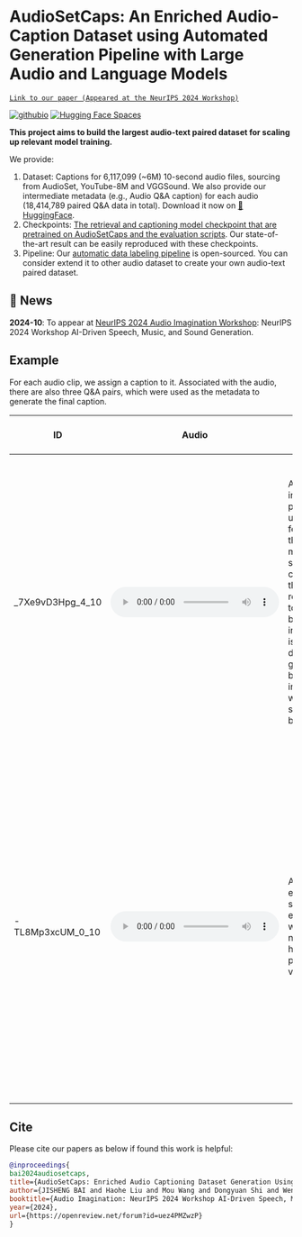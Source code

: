 # AudioSetCaps: An Enriched Audio-Caption Dataset using Automated Generation Pipeline with Large Audio and Language Models

[`Link to our paper (Appeared at the NeurIPS 2024 Workshop)`](https://openreview.net/forum?id=uez4PMZwzP&referrer=%5BAuthor%20Console%5D(%2Fgroup%3Fid%3DNeurIPS.cc%2F2024%2FWorkshop%2FAudio_Imagination%2FAuthors%23your-submissions)) 

[![githubio](https://img.shields.io/badge/GitHub.io-Audio_Samples-blue?logo=Github&style=flat-square)](https://jishengbai.github.io/AudioSetCaps-webpage/)  [![Hugging Face Spaces](https://img.shields.io/badge/%F0%9F%A4%97%20Hugging%20Face-Spaces-blue)](https://huggingface.co/datasets/baijs/AudioSetCaps) 

**This project aims to build the largest audio-text paired dataset for scaling up relevant model training.**

We provide:

1. Dataset: Captions for 6,117,099 (~6M) 10-second audio files, sourcing from AudioSet, YouTube-8M and VGGSound. We also provide our intermediate metadata (e.g., Audio Q&A caption) for each audio (18,414,789 paired Q&A data in total). Download it now on [🤗 HuggingFace](https://huggingface.co/datasets/baijs/AudioSetCaps).
2. Checkpoints: [The retrieval and captioning model checkpoint that are pretrained on AudioSetCaps and the evaluation scripts](https://github.com/JishengBai/AudioSetCaps/tree/main/eval_script). Our state-of-the-art result can be easily reproduced with these checkpoints.
3. Pipeline: Our [automatic data labeling pipeline](https://github.com/JishengBai/AudioSetCaps/tree/main/pipeline) is open-sourced. You can consider extend it to other audio dataset to create your own audio-text paired dataset.

## :loudspeaker: News 

**2024-10**: To appear at [NeurIPS 2024 Audio Imagination Workshop](https://openreview.net/group?id=NeurIPS.cc/2024/Workshop/Audio_Imagination#tab-accept): NeurIPS 2024 Workshop AI-Driven Speech, Music, and Sound Generation.

## Example

For each audio clip, we assign a caption to it. Associated with the audio, there are also three Q&A pairs, which were used as the metadata to generate the final caption.

| ID            | Audio            | Captions  | Q&A captions 1 | Q&A captions 2 | Q&A captions 3 |
|--------------------|--------------------|----------|-------------------------|-------------------------|-------------------------|
|_7Xe9vD3Hpg_4_10|      <audio controls><source src="example /_7Xe9vD3Hpg_4_10.mp3" type="audio/mpeg"> Your browser does not support the audio element.</audio>  | A solemn instrumental piece unfolds, featuring the melancholic strains of a cello and the resonant tolling of a bell. The initial tempo is slow and deliberate, gradually building intensity with each successive bell ring.   |         **Question: Describe this audio according to the sounds in it.** *Answer: The music starts with a slow string melody and continues with a bass note. The sound of a bell rings and the music becomes more intense.*         |            **Question: Based on the QAs, give some information about the speech, such as the emotion of the speaker, the gender of the speaker, and the spoken language, only if speech is present in this audio.** *Answer: I'm sorry, but there is no speech in the audio.*         |   **Question: Based on the QAs, give some information about the music, such as music genre and music instruments, only if music is present in this audio.** *Answer: The music genre is instrumental. The music instruments are the cello and the bell.*         |  
|-TL8Mp3xcUM_0_10|      <audio controls><source src="https://github.com/JishengBai/AudioSetCaps/raw/refs/heads/main/example/-TL8Mp3xcUM_0_10.mp3" type="audio/mpeg"> Your browser does not support the audio element.</audio>  | A woman expresses strong emotions with a noticeably high-pitched vocal tone.   |         **Question: Describe this audio according to the sounds in it.** *Answer: A woman speaks with a high-pitched voice.*         |            **Question: Based on the QAs, give some information about the speech, such as the emotion of the speaker, the gender of the speaker, and the spoken language, only if speech is present in this audio.** *Answer: The speech is emotional, as the woman speaks in a high-pitched voice.*         |   **Question: Based on the QAs, give some information about the music, such as music genre and music instruments, only if music is present in this audio.** *Answer: There is no music in this audio.*         |  

<!-- ## Models and datasets 
We provide pre-trained models and datasets on [Hugging Face](https://huggingface.co/datasets/baijs/AudioSetCaps)

## pipeline
Pipeline codes for generating AudioSetCaps
* [Pipeline scripts](https://github.com/JishengBai/AudioSetCaps/tree/main/pipeline) -->

<!-- ## eval script
Evaluation codes for reproduce results of pre-trained models
* [Retrieval and Zero-shot Classification](https://github.com/JishengBai/AudioSetCaps/tree/main/eval_script/retrieval)
* [Captioning](https://github.com/JishengBai/AudioSetCaps/tree/main/eval_script/captioning) -->


## Cite
Please cite our papers as below if found this work is helpful:
```bibtex
@inproceedings{
bai2024audiosetcaps,
title={AudioSetCaps: Enriched Audio Captioning Dataset Generation Using Large Audio Language Models},
author={JISHENG BAI and Haohe Liu and Mou Wang and Dongyuan Shi and Wenwu Wang and Mark D Plumbley and Woon-Seng Gan and Jianfeng Chen},
booktitle={Audio Imagination: NeurIPS 2024 Workshop AI-Driven Speech, Music, and Sound Generation},
year={2024},
url={https://openreview.net/forum?id=uez4PMZwzP}
}
```




